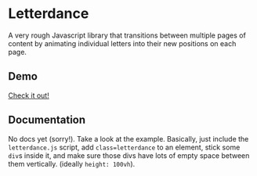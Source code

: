 # Letterdance

A very rough Javascript library that transitions between multiple pages of content by animating individual letters into their new positions on each page.

## Demo

[Check it out!](http://nate-parrott.github.io/letterdance/)

## Documentation

No docs yet (sorry!). Take a look at the example. Basically, just include the `letterdance.js` script, add `class=letterdance` to an element, stick some `div`s inside it, and make sure those divs have lots of empty space between them vertically. (ideally `height: 100vh`).
